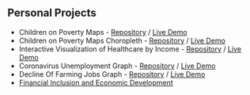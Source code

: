 ## Personal Projects
- Children on Poverty Maps - [Repository](https://github.com/BoniOloff/poverty_interactive_map) / [Live Demo](./poverty_interactive_map/)
- Children on Poverty Maps Choropleth - [Repository](https://github.com/BoniOloff/interactive_poverty_choropleth) / [Live Demo](./interactive_poverty_choropleth/)
- Interactive Visualization of Healthcare by Income - [Repository](https://github.com/BoniOloff/interactive_income_graph) / [Live Demo](https://bonioloff.github.io/interactive_income_graph/)
- Coronavirus Unemployment Graph - [Repository](https://github.com/BoniOloff/CoronaVirus_UnEmployment) / [Live Demo](https://bonioloff.github.io/CoronaVirus_UnEmployment/)
- Decline Of Farming Jobs Graph - [Repository](https://github.com/BoniOloff/Graph_Decline_Of_Farming) / [Live Demo](https://bonioloff.github.io/Graph_Decline_Of_Farming/)
- [Financial Inclusion and Economic Development](https://bonioloff.github.io/global_agri_analytics/)
